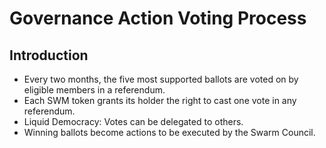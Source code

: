 # Governance Action Voting Process

## Introduction

* Every two months, the five most supported ballots are voted on by eligible members in a referendum.
* Each SWM token grants its holder the right to cast one vote in any referendum.
* Liquid Democracy: Votes can be delegated to others.
* Winning ballots become actions to be executed by the Swarm Council.

